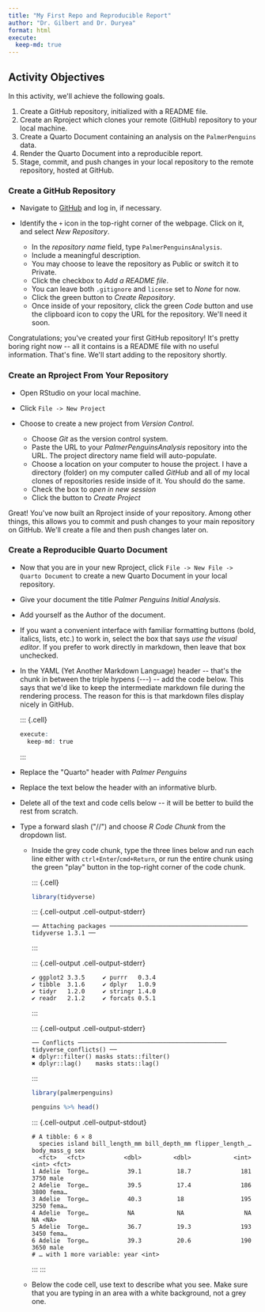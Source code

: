 ```yaml
---
title: "My First Repo and Reproducible Report"
author: "Dr. Gilbert and Dr. Duryea"
format: html
execute:
  keep-md: true
---
```




## Activity Objectives

In this activity, we'll achieve the following goals.

1. Create a GitHub repository, initialized with a README file.
2. Create an Rproject which clones your remote (GitHub) repository to your local machine.
3. Create a Quarto Document containing an analysis on the `PalmerPenguins` data.
4. Render the Quarto Document into a reproducible report.
5. Stage, commit, and push changes in your local repository to the remote repository, hosted at GitHub.

### Create a GitHub Repository

+ Navigate to [GitHub](https://www.github.com) and log in, if necessary.
+ Identify the `+` icon in the top-right corner of the webpage. Click on it, and select *New Repository*.

  + In the *repository name* field, type `PalmerPenguinsAnalysis`.
  + Include a meaningful description.
  + You may choose to leave the repository as Public or switch it to Private.
  + Click the checkbox to *Add a README file*.
  + You can leave both `.gitignore` and `license` set to *None* for now.
  + Click the green button to *Create Repository*.
  + Once inside of your repository, click the green *Code* button and use the clipboard icon to copy the URL for the repository. We'll need it soon.

Congratulations; you've created your first GitHub repository! It's pretty boring right now -- all it contains is a README file with no useful information. That's fine. We'll start adding to the repository shortly.

### Create an Rproject From Your Repository

+ Open RStudio on your local machine.
+ Click `File -> New Project`
+ Choose to create a new project from *Version Control*.
  
  + Choose *Git* as the version control system.
  + Paste the URL to your *PalmerPenguinsAnalysis* repository into the URL. The project directory name field will auto-populate.
  + Choose a location on your computer to house the project. I have a directory (folder) on my computer called *GitHub* and all of my local clones of repositories reside inside of it. You should do the same.
  + Check the box to *open in new session*
  + Click the button to *Create Project*

Great! You've now built an Rproject inside of your repository. Among other things, this allows you to commit and push changes to your main repository on GitHub. We'll create a file and then push changes later on.

### Create a Reproducible Quarto Document

+ Now that you are in your new Rproject, click `File -> New File -> Quarto Document` to create a new Quarto Document in your local repository.
+ Give your document the title *Palmer Penguins Initial Analysis*.
+ Add yourself as the Author of the document.
+ If you want a convenient interface with familiar formatting buttons (bold, italics, lists, etc.) to work in, select the box that says *use the visual editor*. If you prefer to work directly in markdown, then leave that box unchecked.
+ In the YAML (Yet Another Markdown Language) header -- that's the chunk in between the triple hypens (\-\-\-) -- add the code below. This says that we'd like to keep the intermediate markdown file during the rendering process. The reason for this is that markdown files display nicely in GitHub.


    ::: {.cell}
    
    ```{.r .cell-code}
    execute:
      keep-md: true
    ```
    :::

  
+ Replace the "Quarto" header with *Palmer Penguins*
+ Replace the text below the header with an informative blurb.
+ Delete all of the text and code cells below -- it will be better to build the rest from scratch.
+ Type a forward slash ("//") and choose *R Code Chunk* from the dropdown list.

  + Inside the grey code chunk, type the three lines below and run each line either with `ctrl+Enter`/`cmd+Return`, or run the entire chunk using the green "play" button in the top-right corner of the code chunk.

    ::: {.cell}
    
    ```{.r .cell-code}
    library(tidyverse)
    ```
    
    ::: {.cell-output .cell-output-stderr}
    ```
    ── Attaching packages ─────────────────────────────────────── tidyverse 1.3.1 ──
    ```
    :::
    
    ::: {.cell-output .cell-output-stderr}
    ```
    ✔ ggplot2 3.3.5     ✔ purrr   0.3.4
    ✔ tibble  3.1.6     ✔ dplyr   1.0.9
    ✔ tidyr   1.2.0     ✔ stringr 1.4.0
    ✔ readr   2.1.2     ✔ forcats 0.5.1
    ```
    :::
    
    ::: {.cell-output .cell-output-stderr}
    ```
    ── Conflicts ────────────────────────────────────────── tidyverse_conflicts() ──
    ✖ dplyr::filter() masks stats::filter()
    ✖ dplyr::lag()    masks stats::lag()
    ```
    :::
    
    ```{.r .cell-code}
    library(palmerpenguins)
    
    penguins %>% head()
    ```
    
    ::: {.cell-output .cell-output-stdout}
    ```
    # A tibble: 6 × 8
      species island bill_length_mm bill_depth_mm flipper_length_… body_mass_g sex  
      <fct>   <fct>           <dbl>         <dbl>            <int>       <int> <fct>
    1 Adelie  Torge…           39.1          18.7              181        3750 male 
    2 Adelie  Torge…           39.5          17.4              186        3800 fema…
    3 Adelie  Torge…           40.3          18                195        3250 fema…
    4 Adelie  Torge…           NA            NA                 NA          NA <NA> 
    5 Adelie  Torge…           36.7          19.3              193        3450 fema…
    6 Adelie  Torge…           39.3          20.6              190        3650 male 
    # … with 1 more variable: year <int>
    ```
    :::
    :::

  
  + Below the code cell, use text to describe what you see. Make sure that you are typing in an area with a white background, not a grey one.